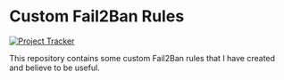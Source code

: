 # Custom Fail2Ban Rules

[![Project Tracker](https://img.shields.io/badge/repo%20status-Project%20Tracker-lightgrey)](https://wiki.hthompson.dev/en/project-tracker)

This repository contains some custom Fail2Ban rules that I have created and believe to be useful.

